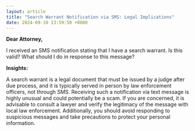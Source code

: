 ```yaml
---
layout: article
title: "Search Warrant Notification via SMS: Legal Implications"
date: 2024-09-10 13:59:50 +0800
---
```


<p><strong>Dear Attorney,</strong></p><p>I received an SMS notification stating that I have a search warrant. Is this valid? What should I do in response to this message?</p><p><strong>Insights:</strong></p><p>A search warrant is a legal document that must be issued by a judge after due process, and it is typically served in person by law enforcement officers, not through SMS. Receiving such a notification via text message is highly unusual and could potentially be a scam. If you are concerned, it is advisable to consult a lawyer and verify the legitimacy of the message with local law enforcement. Additionally, you should avoid responding to suspicious messages and take precautions to protect your personal information.</p>